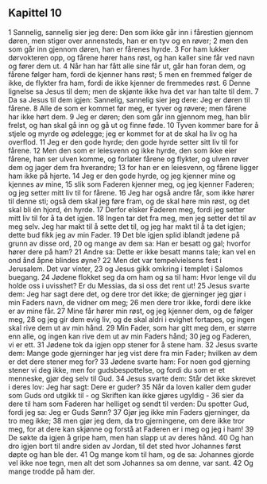 ## Kapittel 10

1 Sannelig, sannelig sier jeg dere: Den som ikke går inn i fårestien gjennom døren, men stiger over annensteds, han er en tyv og en røver;
2 men den som går inn gjennom døren, han er fårenes hyrde.
3 For ham lukker dørvokteren opp, og fårene hører hans røst, og han kaller sine får ved navn og fører dem ut.
4 Når han har fått alle sine får ut, går han foran dem, og fårene følger ham, fordi de kjenner hans røst;
5 men en fremmed følger de ikke, de flykter fra ham, fordi de ikke kjenner de fremmedes røst.
6 Denne lignelse sa Jesus til dem; men de skjønte ikke hva det var han talte til dem.
7 Da sa Jesus til dem igjen: Sannelig, sannelig sier jeg dere: Jeg er døren til fårene.
8 Alle de som er kommet før meg, er tyver og røvere; men fårene har ikke hørt dem.
9 Jeg er døren; den som går inn gjennom meg, han blir frelst, og han skal gå inn og gå ut og finne føde.
10 Tyven kommer bare for å stjele og myrde og ødelegge; jeg er kommet for at de skal ha liv og ha overflod.
11 Jeg er den gode hyrde; den gode hyrde setter sitt liv til for fårene.
12 Men den som er leiesvenn og ikke hyrde, den som ikke eier fårene, han ser ulven komme, og forlater fårene og flykter, og ulven røver dem og jager dem fra hverandre;
13 for han er en leiesvenn, og fårene ligger ham ikke på hjerte.
14 Jeg er den gode hyrde, og jeg kjenner mine og kjennes av mine,
15 slik som Faderen kjenner meg, og jeg kjenner Faderen; og jeg setter mitt liv til for fårene.
16 Jeg har også andre får, som ikke hører til denne sti; også dem skal jeg føre fram, og de skal høre min røst, og det skal bli én hjord, én hyrde.
17 Derfor elsker Faderen meg, fordi jeg setter mitt liv til for å ta det igjen.
18 Ingen tar det fra meg, men jeg setter det til av meg selv. Jeg har makt til å sette det til, og jeg har makt til å ta det igjen; dette bud fikk jeg av min Fader.
19 Det ble igjen splid iblandt jødene på grunn av disse ord,
20 og mange av dem sa: Han er besatt og gal; hvorfor hører dere på ham?
21 Andre sa: Dette er ikke besatt manns tale; kan vel en ond ånd åpne blindes øyne?
22 Men det var tempelvielsens fest i Jerusalem. Det var vinter,
23 og Jesus gikk omkring i templet i Salomos buegang.
24 Jødene flokket seg da om ham og sa til ham: Hvor lenge vil du holde oss i uvisshet? Er du Messias, da si oss det rent ut!
25 Jesus svarte dem: Jeg har sagt dere det, og dere tror det ikke; de gjerninger jeg gjør i min Faders navn, de vidner om meg;
26 men dere tror ikke, fordi dere ikke er av mine får.
27 Mine får hører min røst, og jeg kjenner dem, og de følger meg,
28 og jeg gir dem evig liv, og de skal aldri i evighet fortapes, og ingen skal rive dem ut av min hånd.
29 Min Fader, som har gitt meg dem, er større enn alle, og ingen kan rive dem ut av min Faders hånd;
30 jeg og Faderen, vi er ett.
31 Jødene tok da igjen opp stener for å stene ham.
32 Jesus svarte dem: Mange gode gjerninger har jeg vist dere fra min Fader; hvilken av dem er det dere stener meg for?
33 Jødene svarte ham: For noen god gjerning stener vi deg ikke, men for gudsbespottelse, og fordi du som er et menneske, gjør deg selv til Gud.
34 Jesus svarte dem: Står det ikke skrevet i deres lov: Jeg har sagt: Dere er guder?
35 Når da loven kaller dem guder som Guds ord utgikk til - og Skriften kan ikke gjøres ugyldig -
36 sier da dere til ham som Faderen har helliget og sendt til verden: Du spotter Gud, fordi jeg sa: Jeg er Guds Sønn?
37 Gjør jeg ikke min Faders gjerninger, da tro meg ikke;
38 men gjør jeg dem, da tro gjerningene, om dere ikke tror meg, for at dere kan skjønne og forstå at Faderen er i meg og jeg i ham!
39 De søkte da igjen å gripe ham, men han slapp ut av deres hånd.
40 Og han dro igjen bort til andre siden av Jordan, til det sted hvor Johannes først døpte og han ble der.
41 Og mange kom til ham, og de sa: Johannes gjorde vel ikke noe tegn, men alt det som Johannes sa om denne, var sant.
42 Og mange trodde på ham der.
